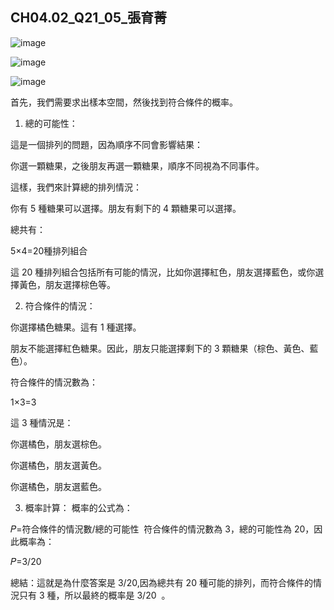 ## CH04.02_Q21_05_張育菁 

![image](https://github.com/user-attachments/assets/c3dc96c0-d8c7-4c02-9b2d-c0386f0d6a54)

![image](https://github.com/user-attachments/assets/468895de-d040-4960-b84a-77e77ac0d68e)

![image](https://github.com/user-attachments/assets/cbaecb12-c13a-40dd-b8fa-a96c1774fecc)


首先，我們需要求出樣本空間，然後找到符合條件的概率。

1. 總的可能性：
   
這是一個排列的問題，因為順序不同會影響結果：

你選一顆糖果，之後朋友再選一顆糖果，順序不同視為不同事件。

這樣，我們來計算總的排列情況：

你有 5 種糖果可以選擇。朋友有剩下的 4 顆糖果可以選擇。

總共有：

5×4=20種排列組合

這 20 種排列組合包括所有可能的情況，比如你選擇紅色，朋友選擇藍色，或你選擇黃色，朋友選擇棕色等。

2. 符合條件的情況：

你選擇橘色糖果。這有 1 種選擇。

朋友不能選擇紅色糖果。因此，朋友只能選擇剩下的 3 顆糖果（棕色、黃色、藍色）。

符合條件的情況數為：

1×3=3

這 3 種情況是：

你選橘色，朋友選棕色。

你選橘色，朋友選黃色。

你選橘色，朋友選藍色。


3. 概率計算：
概率的公式為：

𝑃=符合條件的情況數/總的可能性
​
 符合條件的情況數為 3，總的可能性為 20，因此概率為：

𝑃=3/20

​總結：這就是為什麼答案是 3/20,因為總共有 20 種可能的排列，而符合條件的情況只有 3 種，所以最終的概率是 3/20
​
 。

